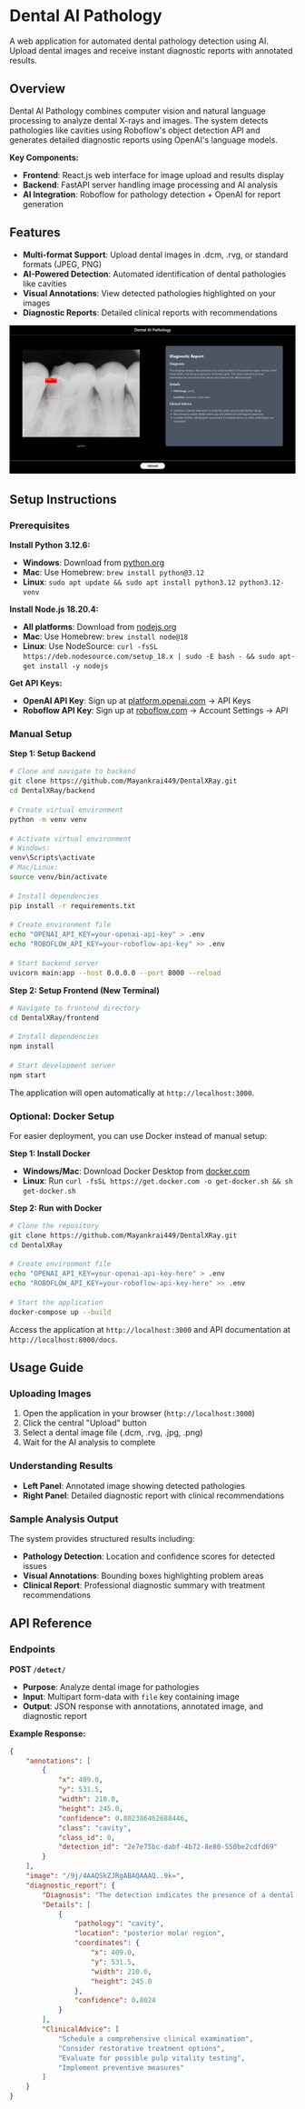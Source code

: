 # Dental AI Pathology

A web application for automated dental pathology detection using AI. Upload dental images and receive instant diagnostic reports with annotated results.

## Overview

Dental AI Pathology combines computer vision and natural language processing to analyze dental X-rays and images. The system detects pathologies like cavities using Roboflow's object detection API and generates detailed diagnostic reports using OpenAI's language models.

**Key Components:**
- **Frontend**: React.js web interface for image upload and results display
- **Backend**: FastAPI server handling image processing and AI analysis
- **AI Integration**: Roboflow for pathology detection + OpenAI for report generation

## Features

- **Multi-format Support**: Upload dental images in .dcm, .rvg, or standard formats (JPEG, PNG)
- **AI-Powered Detection**: Automated identification of dental pathologies like cavities
- **Visual Annotations**: View detected pathologies highlighted on your images
- **Diagnostic Reports**: Detailed clinical reports with recommendations

![Main](/images/main.png)

## Setup Instructions

### Prerequisites

**Install Python 3.12.6:**
- **Windows**: Download from [python.org](https://www.python.org/downloads/)
- **Mac**: Use Homebrew: `brew install python@3.12`
- **Linux**: `sudo apt update && sudo apt install python3.12 python3.12-venv`

**Install Node.js 18.20.4:**
- **All platforms**: Download from [nodejs.org](https://nodejs.org/)
- **Mac**: Use Homebrew: `brew install node@18`
- **Linux**: Use NodeSource: `curl -fsSL https://deb.nodesource.com/setup_18.x | sudo -E bash - && sudo apt-get install -y nodejs`

**Get API Keys:**
- **OpenAI API Key**: Sign up at [platform.openai.com](https://platform.openai.com/) → API Keys
- **Roboflow API Key**: Sign up at [roboflow.com](https://roboflow.com/) → Account Settings → API

### Manual Setup

**Step 1: Setup Backend**
```bash
# Clone and navigate to backend
git clone https://github.com/Mayankrai449/DentalXRay.git
cd DentalXRay/backend

# Create virtual environment
python -m venv venv

# Activate virtual environment
# Windows:
venv\Scripts\activate
# Mac/Linux:
source venv/bin/activate

# Install dependencies
pip install -r requirements.txt

# Create environment file
echo "OPENAI_API_KEY=your-openai-api-key" > .env
echo "ROBOFLOW_API_KEY=your-roboflow-api-key" >> .env

# Start backend server
uvicorn main:app --host 0.0.0.0 --port 8000 --reload
```

**Step 2: Setup Frontend (New Terminal)**
```bash
# Navigate to frontend directory
cd DentalXRay/frontend

# Install dependencies
npm install

# Start development server
npm start
```

The application will open automatically at `http://localhost:3000`.

### Optional: Docker Setup

For easier deployment, you can use Docker instead of manual setup:

**Step 1: Install Docker**
- **Windows/Mac**: Download Docker Desktop from [docker.com](https://www.docker.com/products/docker-desktop/)
- **Linux**: Run `curl -fsSL https://get.docker.com -o get-docker.sh && sh get-docker.sh`

**Step 2: Run with Docker**
```bash
# Clone the repository
git clone https://github.com/Mayankrai449/DentalXRay.git
cd DentalXRay

# Create environment file
echo "OPENAI_API_KEY=your-openai-api-key-here" > .env
echo "ROBOFLOW_API_KEY=your-roboflow-api-key-here" >> .env

# Start the application
docker-compose up --build
```

Access the application at `http://localhost:3000` and API documentation at `http://localhost:8000/docs`.

## Usage Guide

### Uploading Images
1. Open the application in your browser (`http://localhost:3000`)
2. Click the central "Upload" button
3. Select a dental image file (.dcm, .rvg, .jpg, .png)
4. Wait for the AI analysis to complete

### Understanding Results
- **Left Panel**: Annotated image showing detected pathologies
- **Right Panel**: Detailed diagnostic report with clinical recommendations

### Sample Analysis Output
The system provides structured results including:
- **Pathology Detection**: Location and confidence scores for detected issues
- **Visual Annotations**: Bounding boxes highlighting problem areas
- **Clinical Report**: Professional diagnostic summary with treatment recommendations

## API Reference

### Endpoints

**POST `/detect/`**
- **Purpose**: Analyze dental image for pathologies
- **Input**: Multipart form-data with `file` key containing image
- **Output**: JSON response with annotations, annotated image, and diagnostic report

**Example Response:**
```json
{
    "annotations": [
        {
            "x": 409.0,
            "y": 531.5,
            "width": 210.0,
            "height": 245.0,
            "confidence": 0.802386462688446,
            "class": "cavity",
            "class_id": 0,
            "detection_id": "2e7e75bc-dabf-4b72-8e80-550be2cdfd69"
        }
    ],
    "image": "/9j/4AAQSkZJRgABAQAAAQ..9k=",
    "diagnostic_report": {
        "Diagnosis": "The detection indicates the presence of a dental cavity...",
        "Details": [
            {
                "pathology": "cavity",
                "location": "posterior molar region",
                "coordinates": {
                    "x": 409.0,
                    "y": 531.5,
                    "width": 210.0,
                    "height": 245.0
                },
                "confidence": 0.8024
            }
        ],
        "ClinicalAdvice": [
            "Schedule a comprehensive clinical examination",
            "Consider restorative treatment options",
            "Evaluate for possible pulp vitality testing",
            "Implement preventive measures"
        ]
    }
}
```